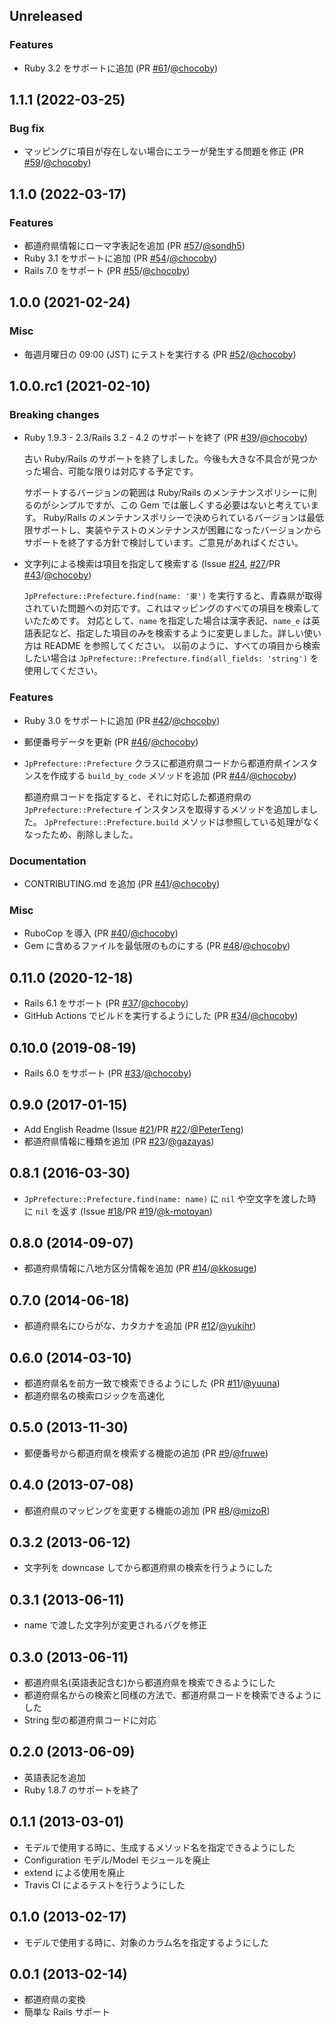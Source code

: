 ## Unreleased

### Features

* Ruby 3.2 をサポートに追加 (PR [#61](https://github.com/chocoby/jp_prefecture/pull/61)/[@chocoby](https://github.com/chocoby))

## 1.1.1 (2022-03-25)

### Bug fix

* マッピングに項目が存在しない場合にエラーが発生する問題を修正 (PR [#59](https://github.com/chocoby/jp_prefecture/pull/59)/[@chocoby](https://github.com/chocoby))

## 1.1.0 (2022-03-17)

### Features

* 都道府県情報にローマ字表記を追加 (PR [#57](https://github.com/chocoby/jp_prefecture/pull/57)/[@sondh5](https://github.com/sondh5))
* Ruby 3.1 をサポートに追加 (PR [#54](https://github.com/chocoby/jp_prefecture/pull/54)/[@chocoby](https://github.com/chocoby))
* Rails 7.0 をサポート (PR [#55](https://github.com/chocoby/jp_prefecture/pull/55)/[@chocoby](https://github.com/chocoby))

## 1.0.0 (2021-02-24)

### Misc

* 毎週月曜日の 09:00 (JST) にテストを実行する (PR [#52](https://github.com/chocoby/jp_prefecture/pull/52)/[@chocoby](https://github.com/chocoby))

## 1.0.0.rc1 (2021-02-10)

### Breaking changes

* Ruby 1.9.3 - 2.3/Rails 3.2 - 4.2 のサポートを終了 (PR [#39](https://github.com/chocoby/jp_prefecture/pull/39)/[@chocoby](https://github.com/chocoby))

  古い Ruby/Rails のサポートを終了しました。今後も大きな不具合が見つかった場合、可能な限りは対応する予定です。

  サポートするバージョンの範囲は Ruby/Rails のメンテナンスポリシーに則るのがシンプルですが、この Gem では厳しくする必要はないと考えています。
  Ruby/Rails のメンテナンスポリシーで決められているバージョンは最低限サポートし、実装やテストのメンテナンスが困難になったバージョンからサポートを終了する方針で検討しています。ご意見があればください。

* 文字列による検索は項目を指定して検索する (Issue [#24](https://github.com/chocoby/jp_prefecture/issues/24), [#27](https://github.com/chocoby/jp_prefecture/issues/27)/PR [#43](https://github.com/chocoby/jp_prefecture/pull/43)/[@chocoby](https://github.com/chocoby))

  `JpPrefecture::Prefecture.find(name: '東')` を実行すると、青森県が取得されていた問題への対応です。これはマッピングのすべての項目を検索していたためです。
  対応として、`name` を指定した場合は漢字表記、`name_e` は英語表記など、指定した項目のみを検索するように変更しました。詳しい使い方は README を参照してください。
  以前のように、すべての項目から検索したい場合は `JpPrefecture::Prefecture.find(all_fields: 'string')` を使用してください。

### Features

* Ruby 3.0 をサポートに追加 (PR [#42](https://github.com/chocoby/jp_prefecture/pull/42)/[@chocoby](https://github.com/chocoby))
* 郵便番号データを更新 (PR [#46](https://github.com/chocoby/jp_prefecture/pull/46)/[@chocoby](https://github.com/chocoby))
* `JpPrefecture::Prefecture` クラスに都道府県コードから都道府県インスタンスを作成する `build_by_code` メソッドを追加 (PR [#44](https://github.com/chocoby/jp_prefecture/pull/44)/[@chocoby](https://github.com/chocoby))

  都道府県コードを指定すると、それに対応した都道府県の `JpPrefecture::Prefecture` インスタンスを取得するメソッドを追加しました。
  `JpPrefecture::Prefecture.build` メソッドは参照している処理がなくなったため、削除しました。

### Documentation

* CONTRIBUTING.md を追加 (PR [#41](https://github.com/chocoby/jp_prefecture/pull/41)/[@chocoby](https://github.com/chocoby))

### Misc

* RuboCop を導入 (PR [#40](https://github.com/chocoby/jp_prefecture/pull/40)/[@chocoby](https://github.com/chocoby))
* Gem に含めるファイルを最低限のものにする (PR [#48](https://github.com/chocoby/jp_prefecture/pull/48)/[@chocoby](https://github.com/chocoby))

## 0.11.0 (2020-12-18)

* Rails 6.1 をサポート (PR [#37](https://github.com/chocoby/jp_prefecture/pull/37)/[@chocoby](https://github.com/chocoby))
* GitHub Actions でビルドを実行するようにした (PR [#34](https://github.com/chocoby/jp_prefecture/pull/34)/[@chocoby](https://github.com/chocoby))

## 0.10.0 (2019-08-19)

* Rails 6.0 をサポート (PR [#33](https://github.com/chocoby/jp_prefecture/pull/33)/[@chocoby](https://github.com/chocoby))

## 0.9.0 (2017-01-15)

* Add English Readme (Issue [#21](https://github.com/chocoby/jp_prefecture/issues/21)/PR [#22](https://github.com/chocoby/jp_prefecture/pull/22)/[@PeterTeng](https://github.com/PeterTeng))
* 都道府県情報に種類を追加 (PR [#23](https://github.com/chocoby/jp_prefecture/pull/23)/[@gazayas](https://github.com/gazayas))

## 0.8.1 (2016-03-30)

* `JpPrefecture::Prefecture.find(name: name)` に `nil` や空文字を渡した時に `nil` を返す (Issue [#18](https://github.com/chocoby/jp_prefecture/issues/18)/PR [#19](https://github.com/chocoby/jp_prefecture/pull/19)/[@k-motoyan](https://github.com/k-motoyan))

## 0.8.0 (2014-09-07)

* 都道府県情報に八地方区分情報を追加 (PR [#14](https://github.com/chocoby/jp_prefecture/pull/14)/[@kkosuge](https://github.com/kkosuge))

## 0.7.0 (2014-06-18)

* 都道府県名にひらがな、カタカナを追加 (PR [#12](https://github.com/chocoby/jp_prefecture/pull/12)/[@yukihr](https://github.com/yukihr))

## 0.6.0 (2014-03-10)

* 都道府県名を前方一致で検索できるようにした (PR [#11](https://github.com/chocoby/jp_prefecture/pull/11)/[@yuuna](https://github.com/yuuna))
* 都道府県名の検索ロジックを高速化

## 0.5.0 (2013-11-30)

* 郵便番号から都道府県を検索する機能の追加 (PR [#9](https://github.com/chocoby/jp_prefecture/pull/9)/[@fruwe](https://github.com/fruwe))

## 0.4.0 (2013-07-08)

* 都道府県のマッピングを変更する機能の追加 (PR [#8](https://github.com/chocoby/jp_prefecture/pull/8)/[@mizoR](https://github.com/mizoR))

## 0.3.2 (2013-06-12)

* 文字列を downcase してから都道府県の検索を行うようにした

## 0.3.1 (2013-06-11)

* name で渡した文字列が変更されるバグを修正

## 0.3.0 (2013-06-11)

* 都道府県名(英語表記含む)から都道府県を検索できるようにした
* 都道府県名からの検索と同様の方法で、都道府県コードを検索できるようにした
* String 型の都道府県コードに対応

## 0.2.0 (2013-06-09)

* 英語表記を追加
* Ruby 1.8.7 のサポートを終了

## 0.1.1 (2013-03-01)

* モデルで使用する時に、生成するメソッド名を指定できるようにした
* Configuration モデル/Model モジュールを廃止
* extend による使用を廃止
* Travis CI によるテストを行うようにした

## 0.1.0 (2013-02-17)

* モデルで使用する時に、対象のカラム名を指定するようにした

## 0.0.1 (2013-02-14)

* 都道府県の変換
* 簡単な Rails サポート
